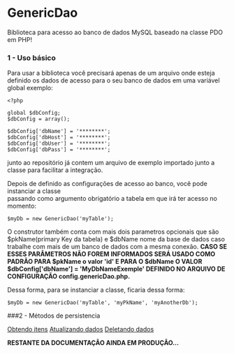 # GenericDao
Biblioteca para acesso ao banco de dados MySQL baseado na classe PDO em PHP!

### 1 - Uso básico

Para usar a biblioteca você precisará apenas de um arquivo onde esteja definido os dados de acesso 
para o seu banco de dados em uma variável global exemplo:

	<?php

	global $dbConfig;
	$dbConfig = array();

	$dbConfig['dbName'] = '********';
	$dbConfig['dbHost'] = '********';
	$dbConfig['dbUser'] = '********';
	$dbConfig['dbPass'] = '********';

junto ao repositório já contem um arquivo de exemplo importado junto a classe para facilitar a integração.

Depois de definido as configurações de acesso ao banco, você pode instanciar a classe  
passando como argumento obrigatório a tabela em que irá ter acesso no momento:

	$myDb = new GenericDao('myTable');

O construtor também conta com mais dois parametros opcionais que são $pkName(primary Key da tabela) e $dbName nome da base de dados caso trabalhe com mais de um banco de dados com a mesma conexão.
**CASO SE ESSES PARÂMETROS NÃO FOREM INFORMADOS SERÁ USADO COMO PADRÃO PARA $pkName o valor 'id' E PARA O $dbName O VALOR $dbConfig['dbName'] = 'MyDbNameExemple' DEFINIDO NO ARQUIVO DE CONFIGURAÇÃO config.genericDao.php.**

Dessa forma, para se instanciar a classe, ficaria dessa forma:

	$myDb = new GenericDao('myTable', 'myPkName', 'myAnotherDb');

###2 -  Métodos de persistencia

[Obtendo itens](docs/obtendo-itens.md)
[Atualizando dados](docs/atualizando-itens.md)
[Deletando dados](docs/deletando-itens.md)


**RESTANTE DA DOCUMENTAÇÃO AINDA EM PRODUÇÃO...**